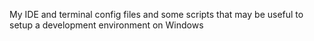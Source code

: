 My IDE and terminal config files and some scripts that may be useful to setup a development environment on Windows
